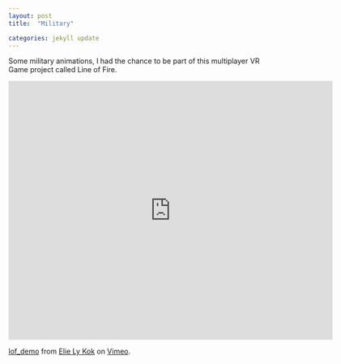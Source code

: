 ```yaml
---
layout: post
title:  "Military"

categories: jekyll update
---
```


Some military animations, I had the chance to be part of this multiplayer VR Game project called Line of Fire.
<iframe src="https://player.vimeo.com/video/395584636" width="640" height="511" frameborder="0" allow="autoplay; fullscreen" allowfullscreen></iframe>
<p><a href="https://vimeo.com/395584636">lof_demo</a> from <a href="https://vimeo.com/user4236670">Elie Ly Kok</a> on <a href="https://vimeo.com">Vimeo</a>.</p>
